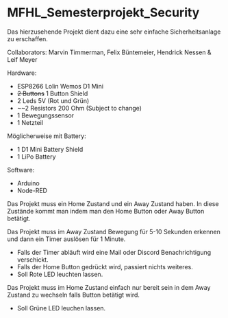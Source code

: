 # MFHL_Semesterprojekt_Security


Das hierzusehende Projekt dient dazu eine sehr einfache Sicherheitsanlage zu erschaffen. 

Collaborators: Marvin Timmerman, Felix Büntemeier, Hendrick Nessen & Leif Meyer

Hardware:
  * ESP8266 Lolin Wemos D1 Mini 
  * ~~2 Buttons~~ 1 Button Shield
  * 2 Leds 5V (Rot und Grün)
  * ~~2 Resistors 200 Ohm (Subject to change)
  * 1 Bewegungssensor
  * 1 Netzteil
  
  Möglicherweise mit Battery:
   * 1 D1 Mini Battery Shield
   * 1 LiPo Battery

Software:
 * Arduino 
 * Node-RED
  
Das Projekt muss ein Home Zustand und ein Away Zustand haben. 
  In diese Zustände kommt man indem man den Home Button oder Away Button betätigt.

Das Projekt muss im Away Zustand Bewegung für 5-10 Sekunden erkennen und dann ein Timer auslösen für 1 Minute. 
  * Falls der Timer abläuft wird eine Mail oder Discord Benachrichtigung verschickt.
  * Falls der Home Button gedrückt wird, passiert nichts weiteres.
  * Soll Rote LED leuchten lassen.

Das Projekt muss im Home Zustand einfach nur bereit sein in dem Away Zustand zu wechseln falls Button betätigt wird.
 * Soll Grüne LED leuchen lassen. 
  
